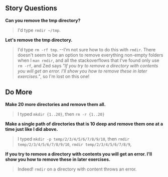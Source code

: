 ## Story Questions
**Can you remove the tmp directory?**
> I'd type `rmdir ~/tmp`.

**Let's remove the tmp directory.**
> I'd type `rm -rf tmp`. --I'm not sure how to do this with `rmdir`. There doesn't seem to be an option to remove everything non-empty folders when I `man rmdir`, and all the stackoverflows that I've found only use `rm -rf`, and Zed says *"If you try to remove a directory with contents you will get an error. I'll show you how to remove these in later exercises."*, so I'm lost on this one!

## Do More
**Make 20 more directories and remove them all.**
> I typed `mkdir {1..20}`, then `rm -r {1..20}`   

**Make a single path of directories that is 10 deep and remove them one at a time just like I did above.**
> I typed `mkdir -p temp/2/3/4/5/6/7/8/9/10`, then `rmdir temp/2/3/4/5/6/7/8/9/10`, `rmdir temp/2/3/4/5/6/7/8/9`, 

**If you try to remove a directory with contents you will get an error. I'll show you how to remove these in later exercises.**
> Indeed! `rmdir` on a directory with content throws an error.
